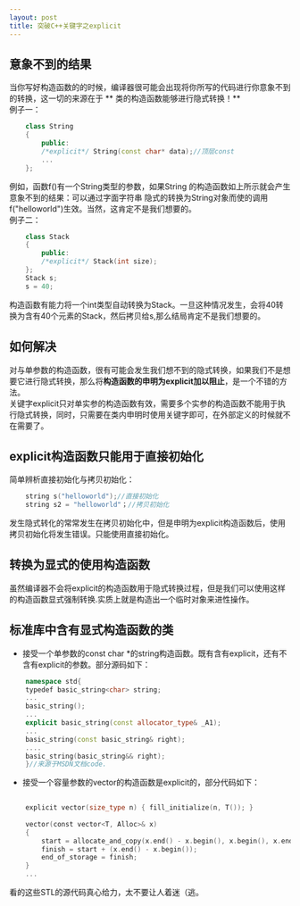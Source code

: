 ```yaml
---
layout: post
title: 突破C++关键字之explicit 
---  
```

## 意象不到的结果  
当你写好构造函数的的时候，编译器很可能会出现将你所写的代码进行你意象不到的转换，这一切的来源在于 ** 类的构造函数能够进行隐式转换！**  
例子一：  
```C++  
	class String
	{
		public:
		/*explicit*/ String(const char* data);//顶层const
		...
	};

```  
例如，函数f()有一个String类型的参数，如果String 的构造函数如上所示就会产生意象不到的结果：可以通过字面字符串
隐式的转换为String对象而使的调用f("helloworld")生效。当然，这肯定不是我们想要的。  
例子二：  
```C++  
	class Stack
	{
		public:
		/*explicit*/ Stack(int size);
	};
	Stack s;
	s = 40;
```  
构造函数有能力将一个int类型自动转换为Stack。一旦这种情况发生，会将40转换为含有40个元素的Stack，然后拷贝给s,那么结局肯定不是我们想要的。  
## 如何解决  
对与单参数的构造函数，很有可能会发生我们想不到的隐式转换，如果我们不是想要它进行隐式转换，那么将**构造函数的申明为explicit加以阻止**，是一个不错的方法。  
关键字explicit只对单实参的构造函数有效，需要多个实参的构造函数不能用于执行隐式转换，同时，只需要在类内申明时使用关键字即可，在外部定义的时候就不在需要了。  
## explicit构造函数只能用于直接初始化
简单辨析直接初始化与拷贝初始化：  
```C++  
	string s("helloworld");//直接初始化
	string s2 = "helloworld"；//拷贝初始化  
```
发生隐式转化的常常发生在拷贝初始化中，但是申明为explicit构造函数后，使用拷贝初始化将发生错误。只能使用直接初始化。  
## 转换为显式的使用构造函数  
虽然编译器不会将explicit的构造函数用于隐式转换过程，但是我们可以使用这样的构造函数显式强制转换.实质上就是构造出一个临时对象来进性操作。  
## 标准库中含有显式构造函数的类  
- 接受一个单参数的const char *的string构造函数。既有含有explicit，还有不含有explicit的参数。部分源码如下：
```C++
	namespace std{
	typedef basic_string<char> string;
	...
	basic_string();
	...
	explicit basic_string(const allocator_type& _A1);
	...
	basic_string(const basic_string& right);
	....
	basic_string(basic_string&& right);
	}//来源于MSDN文档code.
```  
- 接受一个容量参数的vector的构造函数是explicit的，部分代码如下：  
```C++  
	
	explicit vector(size_type n) { fill_initialize(n, T()); }  
  
    vector(const vector<T, Alloc>& x)  
    {  
        start = allocate_and_copy(x.end() - x.begin(), x.begin(), x.end());  
        finish = start + (x.end() - x.begin());  
        end_of_storage = finish;  
    }  
	...
```  
看的这些STL的源代码真心给力，太不要让人着迷（逃。


